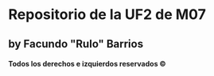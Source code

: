 # Repositorio de la UF2 de M07
## by Facundo "Rulo" Barrios
#### Todos los derechos e izquierdos reservados ©